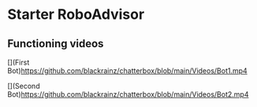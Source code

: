 # Starter RoboAdvisor 

## Functioning videos
[](First Bot)https://github.com/blackrainz/chatterbox/blob/main/Videos/Bot1.mp4

[](Second Bot)https://github.com/blackrainz/chatterbox/blob/main/Videos/Bot2.mp4

